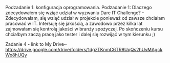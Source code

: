 Podzadanie 1: konfiguracja oprogramowania. 
Podzadanie 1: Dlaczego zdecydowałem się wziąć udział w wyzwaniu Dare IT Challenge? - 
Zdecydowałam, się wziąć udział w projekcie ponieważ od zawsze chciałam pracować w IT. 
Intersuję się jakością, a zawodowo przez kilka lat zajmowałam się kontrolą jakości w branży spożyczej. 
Po skończeniu kursu chciałbym zaczą pracę jako tester i dalej się rozwijąć w tym kierunku ;)


Zadanie 4 - link to My Drive~
https://drive.google.com/drive/folders/1dgzTKnmC6TR8UqQs2hUvMAgckWx8hUQy